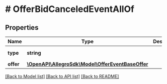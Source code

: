 # # OfferBidCanceledEventAllOf

## Properties

Name | Type | Description | Notes
------------ | ------------- | ------------- | -------------
**type** | **string** |  | [optional] [default to 'OFFER_BID_CANCELED']
**offer** | [**\OpenAPI\AllegroSdk\Model\OfferEventBaseOffer**](OfferEventBaseOffer.md) |  |

[[Back to Model list]](../../README.md#models) [[Back to API list]](../../README.md#endpoints) [[Back to README]](../../README.md)
